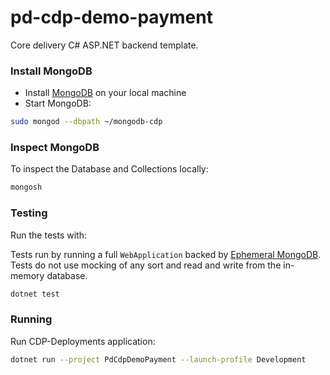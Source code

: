 # pd-cdp-demo-payment

Core delivery C# ASP.NET backend template.

### Install MongoDB
- Install [MongoDB](https://www.mongodb.com/docs/manual/tutorial/#installation) on your local machine
- Start MongoDB:
```bash
sudo mongod --dbpath ~/mongodb-cdp
```

### Inspect MongoDB

To inspect the Database and Collections locally:
```bash
mongosh
```

### Testing

Run the tests with:

Tests run by running a full `WebApplication` backed by [Ephemeral MongoDB](https://github.com/asimmon/ephemeral-mongo).
Tests do not use mocking of any sort and read and write from the in-memory database.

```bash
dotnet test
````

### Running

Run CDP-Deployments application:
```bash
dotnet run --project PdCdpDemoPayment --launch-profile Development
```
